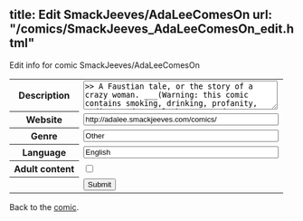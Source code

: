 title: Edit SmackJeeves/AdaLeeComesOn
url: "/comics/SmackJeeves_AdaLeeComesOn_edit.html"
---
Edit info for comic SmackJeeves/AdaLeeComesOn

<form name="comic" action="http://gaepostmail.appspot.com/comic/" method="post">
<table class="comicinfo">
<tr>
<th>Description</th><td><textarea name="description" cols="40" rows="3">&gt;&gt; A Faustian tale, or the story of a crazy woman. ___(Warning: this comic contains smoking, drinking, profanity, nudity, and sexual themes. Reader discretion is advised.)</textarea></td>
</tr>
<tr>
<th>Website</th><td><input type="text" name="url" value="http://adalee.smackjeeves.com/comics/" size="40"/></td>
</tr>
<tr>
<th>Genre</th><td><input type="text" name="genre" value="Other" size="40"/></td>
</tr>
<tr>
<th>Language</th><td><input type="text" name="language" value="English" size="40"/></td>
</tr>
<tr>
<th>Adult content</th><td><input type="checkbox" name="adult" value="adult" /></td>
</tr>
<tr>
<th></th><td>
<input type="hidden" name="comic" value="SmackJeeves_AdaLeeComesOn" />
<input type="submit" name="submit" value="Submit" />
</td>
</tr>
</table>
</form>

Back to the [comic](SmackJeeves_AdaLeeComesOn.html).
